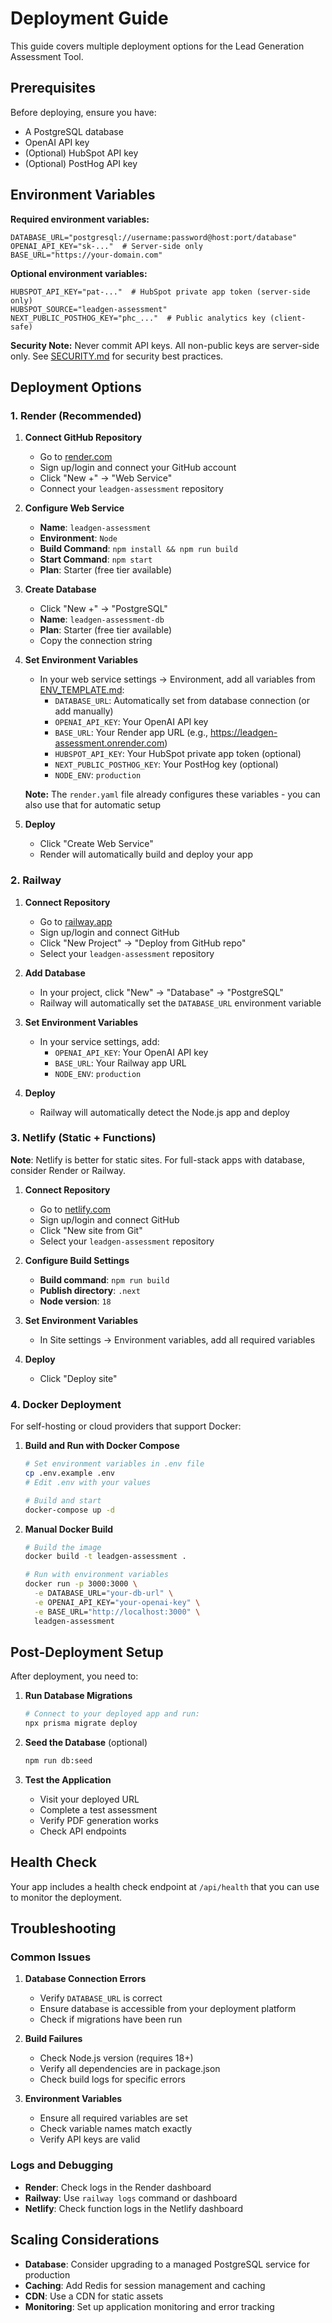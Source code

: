 # Deployment Guide

This guide covers multiple deployment options for the Lead Generation Assessment Tool.

## Prerequisites

Before deploying, ensure you have:
- A PostgreSQL database
- OpenAI API key
- (Optional) HubSpot API key
- (Optional) PostHog API key

## Environment Variables

**Required environment variables:**
```env
DATABASE_URL="postgresql://username:password@host:port/database"
OPENAI_API_KEY="sk-..."  # Server-side only
BASE_URL="https://your-domain.com"
```

**Optional environment variables:**
```env
HUBSPOT_API_KEY="pat-..."  # HubSpot private app token (server-side only)
HUBSPOT_SOURCE="leadgen-assessment"
NEXT_PUBLIC_POSTHOG_KEY="phc_..."  # Public analytics key (client-safe)
```

**Security Note:** Never commit API keys. All non-public keys are server-side only. See [SECURITY.md](./SECURITY.md) for security best practices.

## Deployment Options

### 1. Render (Recommended)

1. **Connect GitHub Repository**
   - Go to [render.com](https://render.com)
   - Sign up/login and connect your GitHub account
   - Click "New +" → "Web Service"
   - Connect your `leadgen-assessment` repository

2. **Configure Web Service**
   - **Name**: `leadgen-assessment`
   - **Environment**: `Node`
   - **Build Command**: `npm install && npm run build`
   - **Start Command**: `npm start`
   - **Plan**: Starter (free tier available)

3. **Create Database**
   - Click "New +" → "PostgreSQL"
   - **Name**: `leadgen-assessment-db`
   - **Plan**: Starter (free tier available)
   - Copy the connection string

4. **Set Environment Variables**
   - In your web service settings → Environment, add all variables from [ENV_TEMPLATE.md](./ENV_TEMPLATE.md):
     - `DATABASE_URL`: Automatically set from database connection (or add manually)
     - `OPENAI_API_KEY`: Your OpenAI API key
     - `BASE_URL`: Your Render app URL (e.g., https://leadgen-assessment.onrender.com)
     - `HUBSPOT_API_KEY`: Your HubSpot private app token (optional)
     - `NEXT_PUBLIC_POSTHOG_KEY`: Your PostHog key (optional)
     - `NODE_ENV`: `production`
   
   **Note:** The `render.yaml` file already configures these variables - you can also use that for automatic setup

5. **Deploy**
   - Click "Create Web Service"
   - Render will automatically build and deploy your app

### 2. Railway

1. **Connect Repository**
   - Go to [railway.app](https://railway.app)
   - Sign up/login and connect GitHub
   - Click "New Project" → "Deploy from GitHub repo"
   - Select your `leadgen-assessment` repository

2. **Add Database**
   - In your project, click "New" → "Database" → "PostgreSQL"
   - Railway will automatically set the `DATABASE_URL` environment variable

3. **Set Environment Variables**
   - In your service settings, add:
     - `OPENAI_API_KEY`: Your OpenAI API key
     - `BASE_URL`: Your Railway app URL
     - `NODE_ENV`: `production`

4. **Deploy**
   - Railway will automatically detect the Node.js app and deploy

### 3. Netlify (Static + Functions)

**Note**: Netlify is better for static sites. For full-stack apps with database, consider Render or Railway.

1. **Connect Repository**
   - Go to [netlify.com](https://netlify.com)
   - Sign up/login and connect GitHub
   - Click "New site from Git"
   - Select your `leadgen-assessment` repository

2. **Configure Build Settings**
   - **Build command**: `npm run build`
   - **Publish directory**: `.next`
   - **Node version**: `18`

3. **Set Environment Variables**
   - In Site settings → Environment variables, add all required variables

4. **Deploy**
   - Click "Deploy site"

### 4. Docker Deployment

For self-hosting or cloud providers that support Docker:

1. **Build and Run with Docker Compose**
   ```bash
   # Set environment variables in .env file
   cp .env.example .env
   # Edit .env with your values
   
   # Build and start
   docker-compose up -d
   ```

2. **Manual Docker Build**
   ```bash
   # Build the image
   docker build -t leadgen-assessment .
   
   # Run with environment variables
   docker run -p 3000:3000 \
     -e DATABASE_URL="your-db-url" \
     -e OPENAI_API_KEY="your-openai-key" \
     -e BASE_URL="http://localhost:3000" \
     leadgen-assessment
   ```

## Post-Deployment Setup

After deployment, you need to:

1. **Run Database Migrations**
   ```bash
   # Connect to your deployed app and run:
   npx prisma migrate deploy
   ```

2. **Seed the Database** (optional)
   ```bash
   npm run db:seed
   ```

3. **Test the Application**
   - Visit your deployed URL
   - Complete a test assessment
   - Verify PDF generation works
   - Check API endpoints

## Health Check

Your app includes a health check endpoint at `/api/health` that you can use to monitor the deployment.

## Troubleshooting

### Common Issues

1. **Database Connection Errors**
   - Verify `DATABASE_URL` is correct
   - Ensure database is accessible from your deployment platform
   - Check if migrations have been run

2. **Build Failures**
   - Check Node.js version (requires 18+)
   - Verify all dependencies are in package.json
   - Check build logs for specific errors

3. **Environment Variables**
   - Ensure all required variables are set
   - Check variable names match exactly
   - Verify API keys are valid

### Logs and Debugging

- **Render**: Check logs in the Render dashboard
- **Railway**: Use `railway logs` command or dashboard
- **Netlify**: Check function logs in the Netlify dashboard

## Scaling Considerations

- **Database**: Consider upgrading to a managed PostgreSQL service for production
- **Caching**: Add Redis for session management and caching
- **CDN**: Use a CDN for static assets
- **Monitoring**: Set up application monitoring and error tracking
